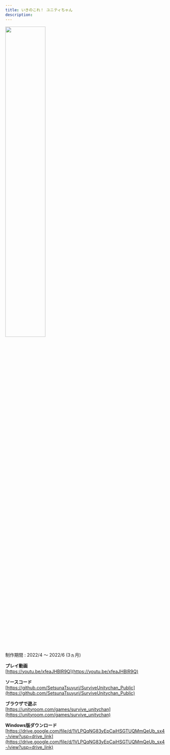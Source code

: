 ```yaml
---
title: いきのこれ！ ユニティちゃん
description: 
---
```


<img src="myblog/images/survive_unitychan.jpg" width="50%">

制作期間 : 2022/4 ～ 2022/6 (3ヵ月)

**プレイ動画**  
[https://youtu.be/xfeaJHBlR9Q](https://youtu.be/xfeaJHBlR9Q)

**ソースコード**  
[https://github.com/SetsunaTsuyuri/SurviveUnitychan_Public](https://github.com/SetsunaTsuyuri/SurviveUnitychan_Public)

**ブラウザで遊ぶ**  
[https://unityroom.com/games/survive_unitychan](https://unityroom.com/games/survive_unitychan)

**Windows版ダウンロード**  
[https://drive.google.com/file/d/1VLPQqNG83yEpCaiHSGTUQMmQeUb_sx4-/view?usp=drive_link](https://drive.google.com/file/d/1VLPQqNG83yEpCaiHSGTUQMmQeUb_sx4-/view?usp=drive_link)